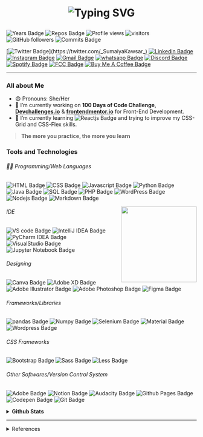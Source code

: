<h1 align="center"> 

![Typing SVG](https://readme-typing-svg.herokuapp.com?font=Caveat&color=c0392b&size=36&center=true&width=500&lines=Hello%2C+World!;Sumaiya+Kawsar+here.;)

</h1>

 ![Years Badge](https://badges.pufler.dev/years/sumaiyakawsar?&style=flat&color=black&labelColor=purple) ![Repos Badge](https://badges.pufler.dev/repos/sumaiyakawsar?&style=flat&color=black&labelColor=indigo) ![Profile views](https://gpvc.arturio.dev/sumaiyakawsar) ![visitors](https://visitor-badge-reloaded.herokuapp.com/badge?page_id=sumaiyakawsar&lcolor=red&color=black) ![GitHub followers](https://img.shields.io/github/followers/sumaiyakawsar?label=Followers&style=flat&color=black&labelColor=blue) ![Commits Badge](https://badges.pufler.dev/commits/yearly/sumaiyakawsar?&style=flat&color=black&labelColor=magenta)
 



[![Twitter Badge](https://img.shields.io/badge/-_SumaiyaKawsar_-55acee?style=plastic&labelColor=55acee&logo=twitter&logoColor=white&link=https://twitter.com/_SumaiyaKawsar_)](https://twitter.com/_SumaiyaKawsar_) [![Linkedin Badge](https://img.shields.io/badge/-Sumaiya_Kawsar-0e76a8?style=plastic&labelColor=0e76a8&logo=linkedin&logoColor=white)](https://www.linkedin.com/in/sumaiya-kawsar/) [![Instagram Badge](https://img.shields.io/badge/-sumaiyakawsar_-E4405F?style=plastic&labelColor=E4405F&logo=instagram&logoColor=white)](https://www.instagram.com/sumaiyakawsar_/) [![Gmail Badge](https://img.shields.io/badge/-sumaiya.kawsar693@gmail.com-c0392b?style=plastic&labelColor=c0392b&logo=gmail&logoColor=white)](mailto:sumaiyakawsar693@gmail.com) [![whatsapp Badge](https://img.shields.io/badge/-WhatsApp-25D366?style=plastic&labelColor=25D366&logo=whatsapp&logoColor=white)](https://wa.me/+966570406609) [![Discord Badge](https://img.shields.io/badge/-Discord-5865F2?style=plastic&labelColor=5865F2&logo=Discord&logoColor=white)](https://discordapp.com/users/522597510406078483) [![Spotify Badge](https://img.shields.io/badge/-Spotify-1ED760?style=plastic&labelColor=1ED760&logo=spotify&logoColor=white)](https://open.spotify.com/user/21hzvlxvqkqns6v3qpsletqbq) [![FCC Badge](https://img.shields.io/badge/-freeCodeCamp-0A0A23?style=plastic&labelColor=0A0A23&logo=freeCodeCamp&logoColor=white)](https://www.freecodecamp.org/sumaiyakawsar) [![Buy Me A Coffee Badge](https://img.shields.io/badge/BuyMeABook-FFDD00?style=plastic&labelColor=FFDD00&logo=buymeacoffee&logoColor=white)](https://www.buymeacoffee.com/sumaiyakawsar)

-----

### All about Me
- 😄 Pronouns: She/Her
- 🔭 I’m currently working on **100 Days of Code Challenge**, **[Devchallenges.io](https://devchallenges.io/paths/responsive-web-developer)** & **[frontendmentor.io](https://www.frontendmentor.io/challenges)** for Front-End Development.
- 🌱 I’m currently learning ![Reactjs Badge](https://img.shields.io/badge/-React-61DAFB?style=flat&labelColor=black&logo=react&logoColor=61DAFB) and trying to improve my CSS-Grid and CSS-Flex skills.
  
> **The more you practice, the more you learn**

<!-- - 🤔 Currently I am looking for a full-time-job/Complete my Masters - 
⚡ Fun fact: ...-->

### Tools and Technologies 
###### 👨‍💻 Programming/Web Languages

![HTML Badge](https://img.shields.io/badge/-HTML-E34F26?style=flat&labelColor=black&logo=html5&logoColor=E34F26) ![CSS Badge](https://img.shields.io/badge/-CSS-1572B6?style=flat&labelColor=black&logo=css3&logoColor=1572B6) ![Javascript Badge](https://img.shields.io/badge/-Javascript-F7DF1E?style=flat&labelColor=black&logo=javascript&logoColor=F7DF1E) ![Python Badge](https://img.shields.io/badge/-Python-3776AB?style=flat&labelColor=black&logo=python&logoColor=3776AB) ![Java Badge](https://img.shields.io/badge/-Java-007396?style=flat&labelColor=black&logo=java&logoColor=007396) ![SQL Badge](https://img.shields.io/badge/-SQL-4479A1?style=flat&labelColor=black&logo=MySQL&logoColor=4479A1) ![PHP Badge](https://img.shields.io/badge/-PHP-777BB4?style=flat&labelColor=black&logo=PHP&logoColor=777BB4) ![WordPress Badge](https://img.shields.io/badge/-WordPress-21759B?style=flat&labelColor=black&logo=WordPress&logoColor=21759B) ![Nodejs Badge](https://img.shields.io/badge/-Nodejs-339933?style=flat&labelColor=black&logo=node.js&logoColor=339933) ![Markdown Badge](https://img.shields.io/badge/-Markdown-black?style=flat&labelColor=black&logo=Markdown&logoColor=white)

<img align="right" width="200" src="https://spotify-github-profile.vercel.app/api/view?uid=21hzvlxvqkqns6v3qpsletqbq&cover_image=true&theme=default"/>

######  IDE
![VS code Badge](https://img.shields.io/badge/-VS_code-007ACC?style=flat&labelColor=black&logo=VisualStudioCode&logoColor=007ACC) ![IntelliJ IDEA Badge](https://img.shields.io/badge/-IntelliJ_IDEA-FD305B?style=flat&labelColor=black&logo=IntelliJIDEA&logoColor=white) ![PyCharm IDEA Badge](https://img.shields.io/badge/-PyCharm-21D789?style=flat&labelColor=black&logo=PyCharm&logoColor=white) ![VisualStudio Badge](https://img.shields.io/badge/-VisualStudio-5C2D91?style=flat&labelColor=black&logo=VisualStudio&logoColor=5C2D91) ![Jupyter Notebook Badge](https://img.shields.io/badge/-Jupyter-F37626?style=flat&labelColor=black&logo=Jupyter&logoColor=F37626)
###### Designing 
![Canva Badge](https://img.shields.io/badge/-Canva-00C4CC?style=flat&labelColor=black&logo=Canva&logoColor=00C4CC) ![Adobe XD Badge](https://img.shields.io/badge/-Adobe_XD-FF61F6?style=flat&labelColor=black&logo=AdobeXD&logoColor=FF61F6) ![Adobe Illustrator Badge](https://img.shields.io/badge/-Adobe_Illustrator-FF9A00?style=flat&labelColor=black&logo=AdobeIllustrator&logoColor=FF9A00) ![Adobe Photoshop Badge](https://img.shields.io/badge/-Adobe_Photoshop-31A8FF?style=flat&labelColor=black&logo=AdobePhotoshop&logoColor=31A8FF) ![Figma Badge](https://img.shields.io/badge/-Figma-F24E1E?style=flat&labelColor=black&logo=Figma&logoColor=F24E1E)

###### Frameworks/Libraries
![pandas Badge](https://img.shields.io/badge/-Pandas-150458?style=flat&labelColor=black&logo=pandas&logoColor=150458) ![Numpy Badge](https://img.shields.io/badge/-Numpy-013243?style=flat&labelColor=black&logo=numpy&logoColor=013243) ![Selenium Badge](https://img.shields.io/badge/-Selenium-43B02A?style=flat&labelColor=black&logo=selenium&logoColor=43B02A) ![Material Badge](https://img.shields.io/badge/-Material_UI-0081CB?style=flat&labelColor=black&logo=materialUI&logoColor=0081CB) ![Wordpress Badge](https://img.shields.io/badge/-Wordpress-21759B?style=flat&labelColor=black&logo=Wordpress&logoColor=21759B)

###### CSS Frameworks
![Bootstrap Badge](https://img.shields.io/badge/-Bootstrap-7952B3?style=flat&labelColor=black&logo=bootstrap&logoColor=7952B3) ![Sass Badge](https://img.shields.io/badge/-Sass-CC6699?style=flat&labelColor=black&logo=Sass&logoColor=CC6699) ![Less Badge](https://img.shields.io/badge/-Less-CC6699?style=flat&labelColor=black&logo=Less&logoColor=CC6699)


###### Other Softwares/Version Control System
![Adobe Badge](https://img.shields.io/badge/-Adobe-FF0000?style=flat&labelColor=black&logo=adobe&logoColor=FF0000)  ![Notion Badge](https://img.shields.io/badge/-Notion-black?style=flat&labelColor=black&logo=Notion&logoColor=white) ![Audacity Badge](https://img.shields.io/badge/-Audacity-0000CC?style=flat&labelColor=black&logo=Audacity&logoColor=0000CC) ![Github Pages Badge](https://img.shields.io/badge/-Github_Pages-black?style=flat&labelColor=black&logo=Github&logoColor=white) ![Codepen Badge](https://img.shields.io/badge/-Codepen-black?style=flat&labelColor=black&logo=Codepen&logoColor=white) ![Git Badge](https://img.shields.io/badge/-Git-F05032?style=flat&labelColor=black&logo=Git&logoColor=F05032)



<details>
  <summary> <b>Github Stats</b> </summary>

<!--  ### Github Stats -->
<p align="center">

<img align="center" width="400" src="https://github-readme-stats-sumaiyakawsar.vercel.app/api?username=sumaiyakawsar&count_private=true&theme=midnight-purple&show_icons=true&border_radius=30px&include_all_commits=true&hide_border=true&custom_title=SK's Github Stats"/>

<img align="center" width="400" src="https://github-readme-streak-stats.herokuapp.com/?user=sumaiyakawsar&theme=midnight-purple&fire=yellow&currStreakLabel=red&currStreakNum=red&hide_border=true"/>


<img align="center" width="400" src="https://github-readme-stats-sumaiyakawsar.vercel.app/api/top-langs/?username=sumaiyakawsar&hide=batchfile,python,Visual%20Basic%20.Net,ruby&langs_count=6&layout=compact&count_private=true&theme=midnight-purple&border_radius=30px&hide_border=true&hide_title=true"/>



 
![trophy](https://github-profile-trophy.vercel.app/?username=sumaiyakawsar&row=1&column=7&theme=discord&no-bg=true&no-frame=true)

![Sumaiya's github activity graph](https://activity-graph.herokuapp.com/graph?username=sumaiyakawsar&theme=xcode)

</p>

</details>

----

<details>
  <summary>References</summary>
  

| Name                               | Repository Link                                                |
| ---------------------------------- | -------------------------------------------------------------- |
| _Title with Typing Feature_        | https://git.io/typing-svg                                      |
| _Github Readme Stats and Top Lang_ | https://github.com/anuraghazra/github-readme-stats             |
| _Github Profile Views Counter_     | https://github.com/arturssmirnovs/github-profile-views-counter |
| _Github Profile Trophy_            | https://github.com/ryo-ma/github-profile-trophy                |
| _Github Readme Streak Stats_       | https://github.com/DenverCoder1/github-readme-streak-stats     |
| _Github Readme Activity Graph_     | https://github.com/Ashutosh00710/github-readme-activity-graph  |
| _Profile Badges_                   | https://www.shields.io/                                        |
| _Years & Repos Counter_            | https://pufler.dev/git-badges/                                 |
| _Spotify Now Playing Card_         | https://github.com/kittinan/spotify-github-profile             |

</details>

<!--

<img width="400"  src="https://github.com/sumaiyakawsar/sumaiyakawsar/blob/main/images/stat.svg" alt="Sumaiya WakaTime Activity"/>

![Vue Badge](https://img.shields.io/badge/-Vue-4FC08D?style=flat&labelColor=black&logo=vue.js&logoColor=4FC08D) 

 ![Sumaiya's github stats](https://github-readme-stats.vercel.app/api?username=sumaiyakawsar&count_private=true&theme=midnight-purple&show_icons=true&border_radius=30px&include_all_commits=true&hide_border=true&hide_title=true) 
 
 ![GitHub Streak](https://github-readme-streak-stats.herokuapp.com/?user=sumaiyakawsar&theme=midnight-purple&fire=yellow&currStreakLabel=red&currStreakNum=red&hide_border=true)  

![Top Langs](https://github-readme-stats.vercel.app/api/top-langs/?username=sumaiyakawsar&hide=batchfile,python,Visual%20Basic%20.Net,ruby&langs_count=6&layout=compact&count_private=true&theme=midnight-purple&border_radius=30px&hide_border=true) 

![spotify-github-profile](https://spotify-github-profile.vercel.app/api/view?uid=21hzvlxvqkqns6v3qpsletqbq&cover_image=true&theme=default)

github stats
bg_color=360,ea6161,ffc64d,fffc4d,52fa5a
text_color=black&icon_color=000

Streak
&dates=2FD3EB&currStreakNum=red&fire=red&ring=purple&sideLabels=white&sideNums=green&stroke=red

 [![Spotify](https://novatorem.vercel.app/api/spotify)](https://open.spotify.com/user/21hzvlxvqkqns6v3qpsletqbq)

 Gists Count
[![Gists Badge](https://badges.pufler.dev/gists/sumaiyakawsar)](https://badges.pufler.dev)


### for Reps
[![Updated Badge](https://badges.pufler.dev/updated/{username}/{repo name})](https://badges.pufler.dev)

 counts visits
[![Visits Badge](https://badges.pufler.dev/visits/{username}/{repo name})](https://badges.pufler.dev)

created
[![Created Badge](https://badges.pufler.dev/created/{username}/{repo name})](https://badges.pufler.dev)

[![Contributors Display](https://badges.pufler.dev/contributors/{username}/{repo name}?size=50&padding=5&bots=true)](https://badges.pufler.dev)

-->
